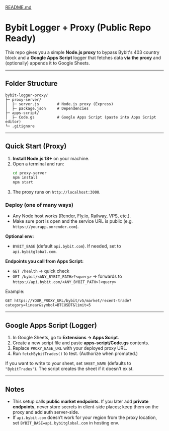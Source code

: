 [README.md](https://github.com/user-attachments/files/22061497/README.md)
# Bybit Logger + Proxy (Public Repo Ready)

This repo gives you a simple **Node.js proxy** to bypass Bybit's 403 country block and a **Google Apps Script** logger that fetches data **via the proxy** and (optionally) appends it to Google Sheets.

---

## Folder Structure
```
bybit-logger-proxy/
├─ proxy-server/
│  ├─ server.js        # Node.js proxy (Express)
│  ├─ package.json     # Dependencies
├─ apps-script/
│  ├─ Code.gs          # Google Apps Script (paste into Apps Script editor)
└─ .gitignore
```

---

## Quick Start (Proxy)

1. **Install Node.js 18+** on your machine.
2. Open a terminal and run:
   ```bash
   cd proxy-server
   npm install
   npm start
   ```
3. The proxy runs on `http://localhost:3000`.

### Deploy (one of many ways)
- Any Node host works (Render, Fly.io, Railway, VPS, etc.).
- Make sure port is open and the service URL is public (e.g. `https://yourapp.onrender.com`).

**Optional env:**  
- `BYBIT_BASE` (default `api.bybit.com`). If needed, set to `api.bybitglobal.com`.

**Endpoints you call from Apps Script:**  
- `GET /health` → quick check  
- `GET /bybit/<ANY_BYBIT_PATH>?<query>` → forwards to `https://api.bybit.com/<ANY_BYBIT_PATH>?<query>`

Example:
```
GET https://YOUR_PROXY_URL/bybit/v5/market/recent-trade?category=linear&symbol=BTCUSDT&limit=5
```

---

## Google Apps Script (Logger)

1. In Google Sheets, go to **Extensions → Apps Script**.
2. Create a new script file and paste **apps-script/Code.gs** contents.
3. Replace `PROXY_BASE_URL` with your deployed proxy URL.
4. Run `fetchBybitTrades()` to test. (Authorize when prompted.)

If you want to write to your sheet, set `SHEET_NAME` (defaults to `"BybitTrades"`). The script creates the sheet if it doesn't exist.

---

## Notes
- This setup calls **public market endpoints**. If you later add **private endpoints**, never store secrets in client-side places; keep them on the proxy and add auth server-side.
- If `api.bybit.com` doesn’t work for your region from the proxy location, set `BYBIT_BASE=api.bybitglobal.com` in hosting env.
